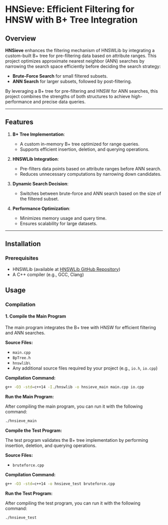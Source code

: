 # HNSieve: Efficient Filtering for HNSW with B+ Tree Integration

## Overview
**HNSieve** enhances the filtering mechanism of HNSWLib by integrating a custom-built B+ tree for pre-filtering data based on attribute ranges. This project optimizes approximate nearest neighbor (ANN) searches by narrowing the search space efficiently before deciding the search strategy:
- **Brute-Force Search** for small filtered subsets.
- **ANN Search** for larger subsets, followed by post-filtering.

By leveraging a B+ tree for pre-filtering and HNSW for ANN searches, this project combines the strengths of both structures to achieve high-performance and precise data queries.

---

## Features
1. **B+ Tree Implementation**:
   - A custom in-memory B+ tree optimized for range queries.
   - Supports efficient insertion, deletion, and querying operations.

2. **HNSWLib Integration**:
   - Pre-filters data points based on attribute ranges before ANN search.
   - Reduces unnecessary computations by narrowing down candidates.

3. **Dynamic Search Decision**:
   - Switches between brute-force and ANN search based on the size of the filtered subset.

4. **Performance Optimization**:
   - Minimizes memory usage and query time.
   - Ensures scalability for large datasets.

---

## Installation

### Prerequisites
- HNSWLib (available at [HNSWLib GitHub Repository](https://github.com/nmslib/hnswlib))
- A C++ compiler (e.g., GCC, Clang)



## Usage

### Compilation

#### 1. Compile the Main Program

The main program integrates the B+ tree with HNSW for efficient filtering and ANN searches.

**Source Files:**
- `main.cpp`
- `BpTree.h`
- `hnswlib\`
- Any additional source files required by your project (e.g., `io.h`, `io.cpp`)

**Compilation Command:**
```bash
g++ -O3 -std=c++14 -I./hnswlib -o hnsieve_main main.cpp io.cpp
```



**Run the Main Program:**

After compiling the main program, you can run it with the following command:

```bash
./hnsieve_main
```


**Compile the Test Program:**

The test program validates the B+ tree implementation by performing insertion, deletion, and querying operations.

**Source Files:**
- `bruteforce.cpp`

**Compilation Command:**
```bash
g++ -O3 -std=c++14 -o hnsieve_test bruteforce.cpp
```


**Run the Test Program:**

After compiling the test program, you can run it with the following command:

```bash
./hnsieve_test
```


